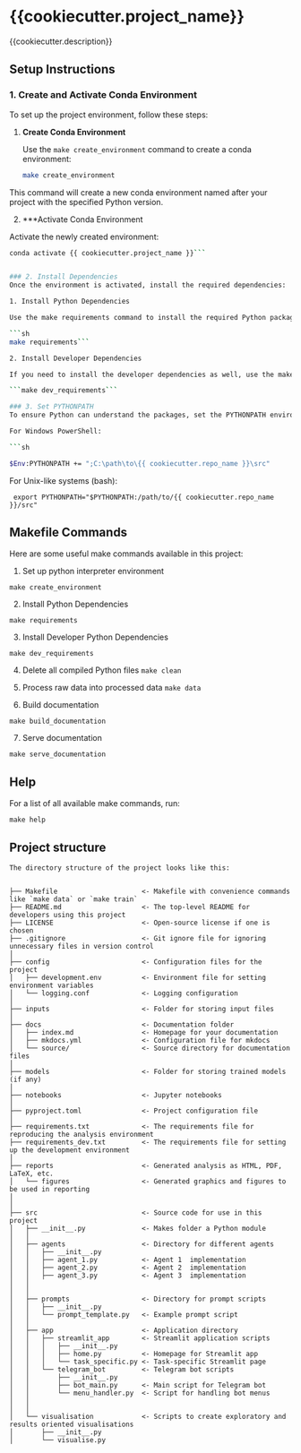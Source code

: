 # {{cookiecutter.project_name}}

{{cookiecutter.description}}


## Setup Instructions

### 1. Create and Activate Conda Environment

To set up the project environment, follow these steps:

1. **Create Conda Environment**

   Use the `make create_environment` command to create a conda environment:

   ```sh
   make create_environment

This command will create a new conda environment named after your project with the specified Python version.

2. ***Activate Conda Environment

Activate the newly created environment:

```sh
conda activate {{ cookiecutter.project_name }}```


### 2. Install Dependencies
Once the environment is activated, install the required dependencies:

1. Install Python Dependencies

Use the make requirements command to install the required Python packages:

```sh 
make requirements```

2. Install Developer Dependencies

If you need to install the developer dependencies as well, use the make dev_requirements command:

```make dev_requirements```

### 3. Set PYTHONPATH
To ensure Python can understand the packages, set the PYTHONPATH environment variable:

For Windows PowerShell:

```sh

$Env:PYTHONPATH += ";C:\path\to\{{ cookiecutter.repo_name }}\src"
```
For Unix-like systems (bash):

``` export PYTHONPATH="$PYTHONPATH:/path/to/{{ cookiecutter.repo_name }}/src"```


## Makefile Commands

Here are some useful make commands available in this project:

1. Set up python interpreter environment

```make create_environment```


2. Install Python Dependencies

```make requirements```

3. Install Developer Python Dependencies

```make dev_requirements```


4. Delete all compiled Python files
```make clean```


5. Process raw data into processed data
``` make data ```

6. Build documentation

```make build_documentation```

7. Serve documentation

```make serve_documentation```


## Help
For a list of all available make commands, run:

```make help```


## Project structure
```
The directory structure of the project looks like this:


├── Makefile                     <- Makefile with convenience commands like `make data` or `make train`
├── README.md                    <- The top-level README for developers using this project
├── LICENSE                      <- Open-source license if one is chosen
├── .gitignore                   <- Git ignore file for ignoring unnecessary files in version control
│
├── config                       <- Configuration files for the project
│   ├── development.env          <- Environment file for setting environment variables
│   └── logging.conf             <- Logging configuration
│
├── inputs                       <- Folder for storing input files
│
├── docs                         <- Documentation folder
│   ├── index.md                 <- Homepage for your documentation
│   ├── mkdocs.yml               <- Configuration file for mkdocs
│   └── source/                  <- Source directory for documentation files
│
├── models                       <- Folder for storing trained models (if any)
│
├── notebooks                    <- Jupyter notebooks
│
├── pyproject.toml               <- Project configuration file
│
├── requirements.txt             <- The requirements file for reproducing the analysis environment
├── requirements_dev.txt         <- The requirements file for setting up the development environment
│
├── reports                      <- Generated analysis as HTML, PDF, LaTeX, etc.
│   └── figures                  <- Generated graphics and figures to be used in reporting
│
│
├── src                          <- Source code for use in this project
│   ├── __init__.py              <- Makes folder a Python module
│   │
│   ├── agents                   <- Directory for different agents
│   │   ├── __init__.py
│   │   ├── agent_1.py           <- Agent 1  implementation
│   │   ├── agent_2.py           <- Agent 2  implementation
│   │   ├── agent_3.py           <- Agent 3  implementation
│   │  
│   │
│   ├── prompts                  <- Directory for prompt scripts
│   │   ├── __init__.py
│   │   └── prompt_template.py   <- Example prompt script
│   │
│   ├── app                      <- Application directory
│   │   ├── streamlit_app        <- Streamlit application scripts
│   │   │   ├── __init__.py
│   │   │   ├── home.py          <- Homepage for Streamlit app
│   │   │   └── task_specific.py <- Task-specific Streamlit page
│   │   └── telegram_bot         <- Telegram bot scripts
│   │       ├── __init__.py
│   │       ├── bot_main.py      <- Main script for Telegram bot
│   │       └── menu_handler.py  <- Script for handling bot menus
│   │
│   │
│   └── visualisation            <- Scripts to create exploratory and results oriented visualisations
│       ├── __init__.py
│       └── visualise.py


```
